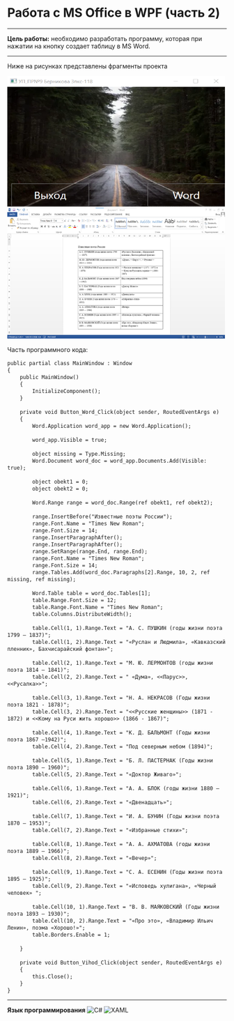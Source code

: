 # Работа с MS Office в WPF (часть 2)
-------
**Цель работы:** необходимо разработать программу, которая при нажатии на кнопку создает таблицу в MS Word.

--------

Ниже на рисунках представлены фрагменты проекта


<img src="https://github.com/BernikovaLera/College-of-Computer-Science-and-Programming-of-the-Financial-University/blob/main/Projects%20in%20C%23/Working%20with%20MS%20Office%20in%20WPF_2/%D0%A0%D0%B8%D1%81%D1%83%D0%BD%D0%BE%D0%BA1.png" width="500" height="300" >

<img src="https://github.com/BernikovaLera/College-of-Computer-Science-and-Programming-of-the-Financial-University/blob/main/Projects%20in%20C%23/Working%20with%20MS%20Office%20in%20WPF_2/%D0%A0%D0%B8%D1%81%D1%83%D0%BD%D0%BE%D0%BA2.png" width="500" height="300" >

Часть программного кода:

    public partial class MainWindow : Window
    {
        public MainWindow()
        {
            InitializeComponent();
        }

        private void Button_Word_Click(object sender, RoutedEventArgs e)
        {
            Word.Application word_app = new Word.Application();

            word_app.Visible = true;

            object missing = Type.Missing;
            Word.Document word_doc = word_app.Documents.Add(Visible: true);

            object obekt1 = 0;
            object obekt2 = 0;

            Word.Range range = word_doc.Range(ref obekt1, ref obekt2);

            range.InsertBefore("Известные поэты России");
            range.Font.Name = "Times New Roman";
            range.Font.Size = 14;
            range.InsertParagraphAfter();
            range.InsertParagraphAfter();
            range.SetRange(range.End, range.End);
            range.Font.Name = "Times New Roman";
            range.Font.Size = 14;
            range.Tables.Add(word_doc.Paragraphs[2].Range, 10, 2, ref missing, ref missing);

            Word.Table table = word_doc.Tables[1];
            table.Range.Font.Size = 12;
            table.Range.Font.Name = "Times New Roman";
            table.Columns.DistributeWidth();

            table.Cell(1, 1).Range.Text = "А. С. ПУШКИН (годы жизни поэта 1799 — 1837)";
            table.Cell(1, 2).Range.Text = "«Руслан и Людмила», «Кавказский пленник», Бахчисарайский фонтан»";

            table.Cell(2, 1).Range.Text = "М. Ю. ЛЕРМОНТОВ (годы жизни поэта 1814 — 1841)";
            table.Cell(2, 2).Range.Text = " «Дума», <<Парус>>, <<Русалка>>";

            table.Cell(3, 1).Range.Text = "Н. А. НЕКРАСОВ (Годы жизни поэта 1821 - 1878)";
            table.Cell(3, 2).Range.Text = "<<Русские женщины>> (1871 - 1872) и <<Кому на Руси жить хорошо>> (1866 - 1867)";

            table.Cell(4, 1).Range.Text = "К. Д. БАЛЬМОНТ (Годы жизни поэта 1867 —1942)";
            table.Cell(4, 2).Range.Text = "Под северным небом (1894)";

            table.Cell(5, 1).Range.Text = "Б. Л. ПАСТЕРНАК (Годы жизни поэта 1890 — 1960)";
            table.Cell(5, 2).Range.Text = "«Доктор Живаго»";

            table.Cell(6, 1).Range.Text = "А. А. БЛОК (годы жизни 1880 — 1921)";
            table.Cell(6, 2).Range.Text = "«Двенадцать»";

            table.Cell(7, 1).Range.Text = "И. А. БУНИН (Годы жизни поэта 1870 — 1953)";
            table.Cell(7, 2).Range.Text = "«Избранные стихи»";

            table.Cell(8, 1).Range.Text = "А. А. АХМАТОВА (годы жизни поэта 1889 — 1966)";
            table.Cell(8, 2).Range.Text = "«Вечер»";

            table.Cell(9, 1).Range.Text = "С. А. ЕСЕНИН (Годы жизни поэта 1895 — 1925)";
            table.Cell(9, 2).Range.Text = "«Исповедь хулигана», «Черный человек» ";

            table.Cell(10, 1).Range.Text = "В. В. МАЯКОВСКИЙ (Годы жизни поэта 1893 — 1930)";
            table.Cell(10, 2).Range.Text = "«Про это», «Владимир Ильич Ленин», поэма «Хорошо!»";
            table.Borders.Enable = 1;

        }

        private void Button_Vihod_Click(object sender, RoutedEventArgs e)
        {
            this.Close();
        }
    }



--------

**Язык программирования**
![C#](https://img.shields.io/badge/c%23-%23239120.svg?style=for-the-badge&logo=c-sharp&logoColor=white)
![XAML](https://img.shields.io/badge/XAML-%23239120.svg?style=for-the-badge&logo=xaml&logoColor=white)
